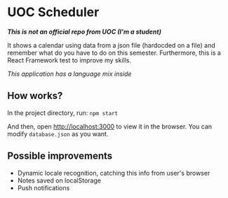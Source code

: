 # UOC Scheduler

***This is not an official repo from UOC (I'm a student)***

It shows a calendar using data from a json file (hardocded on a file) and remember what do you have to do on this
semester. Furthermore, this is a React Framework test to improve my skills.

_This application has a language mix inside_

## How works?

In the project directory, run: `npm start`

And then, open [http://localhost:3000](http://localhost:3000) to view it in the browser.
You can modify `database.json` as you want.

## Possible improvements
- Dynamic locale recognition, catching this info from user's browser
- Notes saved on localStorage
- Push notifications